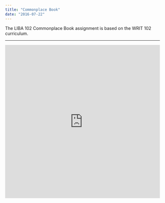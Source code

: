 ```yaml
---
title: "Commonplace Book"
date: "2016-07-22"
---
```


The LIBA 102 Commonplace Book assignment is based on the WRIT 102 curriculum.

* * *

<iframe src="https://app.box.com/embed_widget/s/0k9hg6c9btpz42q9utt1lhooqgbmf11q?view=list&amp;sort=name&amp;direction=ASC&amp;theme=blue" width="100%" height="500" frameborder="0" allowfullscreen webkitallowfullscreen="" msallowfullscreen=""></iframe>
